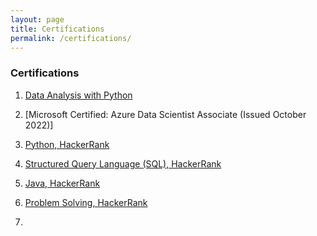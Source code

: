 ```yaml
---
layout: page
title: Certifications
permalink: /certifications/
---
```


### Certifications

1. [Data Analysis with Python](https://freecodecamp.org/certification/shreyateeza/data-analysis-with-python-v7)

2. [Microsoft Certified: Azure Data Scientist Associate (Issued October 2022)]

3. [Python, HackerRank](https://www.hackerrank.com/certificates/6d2a912ed053)

4. [Structured Query Language (SQL), HackerRank](https://www.hackerrank.com/certificates/8d23e4cce1f9)

5. [Java, HackerRank](https://www.hackerrank.com/certificates/ddd21df2ce59)

6. [Problem Solving, HackerRank](https://www.hackerrank.com/certificates/13a43c60532e)

7. []()